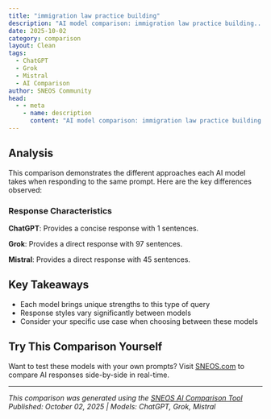 ```yaml
---
title: "immigration law practice building"
description: "AI model comparison: immigration law practice building..."
date: 2025-10-02
category: comparison
layout: Clean
tags:
  - ChatGPT
  - Grok
  - Mistral
  - AI Comparison
author: SNEOS Community
head:
  - - meta
    - name: description
      content: "AI model comparison: immigration law practice building..."
---
```


<ChatComparison
  title="immigration law practice building"
  prompt="immigration law practice building"
  :responses='{"ChatGPT": "Building a successful immigration law practice involves various strategic steps. Here’s a guide to help you establish and grow your immigration law firm:\n\n### 1. **Understand the Immigration Landscape**\n - **Stay Updated:** Regularly educate yourself on changes in immigration law, policy shifts, and procedural updates by following reputable sources, attending seminars, and networking with other immigration professionals.\n - **Know Your Market:** Identify the demographics of your target clients—such as immigrants seeking visas, family reunification, asylum, or employment-based immigration.\n\n### 2. **Establish Your Practice**\n - **Choose a Niche:** Consider specializing in specific areas of immigration law, such as family-based immigration, asylum cases, business immigration, or deportation defense.\n - **Create a Business Plan:** Outline your vision, goals, target market, competitive analysis, marketing strategy, and financial projections.\n\n### 3. **Legal Structure and Compliance**\n - **Select a Structure:** Decide whether to operate as a sole practitioner, partnership, LLC, or another entity type. Ensure you comply with all licensing and regulatory requirements.\n - **Establish Ethical Guidelines:** Follow the ABA’s Model Rules of Professional Conduct and any relevant state bar regulations.\n\n### 4. **Develop a Strong Brand**\n - **Build a Website:** Create a professional website that provides information about your services, qualifications, and contact information. Implement SEO strategies to improve your online visibility.\n - **Create Educational Content:** Start a blog, webinar series, or podcast to share insights and updates about immigration law, which can build credibility and attract clients.\n\n### 5. **Networking and Community Engagement**\n - **Join Professional Organizations:** Participate in local and national bar associations and immigration law groups (like AILA).\n - **Engage with Community Organizations:** Collaborate with non-profits, community centers, and advocacy groups that support immigrants to build relationships and gain referrals.\n\n### 6. **Establish a Client-Centric Approach**\n - **Provide Exceptional Service:** Focus on building trust with clients by offering transparent communication, understanding their needs, and providing timely updates on their cases.\n - **Feedback and Improvement:** Regularly seek client feedback and use it to improve your services.\n\n### 7. **Marketing Strategies**\n - **Utilize Social Media:** Engage with potential clients on platforms like Facebook, LinkedIn, and Instagram. Share success stories, legal tips, and relevant news.\n - **Referrals:** Encourage satisfied clients to refer others and establish relationships with other attorneys who may send you immigration cases.\n\n### 8. **Technology and Efficiency**\n - **Invest in Legal Software:** Use case management software to streamline your practice and keep track of deadlines, client communications, and documents.\n - **Online Client Portal:** Consider offering an online portal for clients to securely submit documents and track case progress.\n\n### 9. **Financial Management**\n - **Set Competitive Rates:** Research the going rates for immigration attorneys in your area and set competitive yet sustainable pricing.\n - **Offer Payment Plans:** Consider flexible payment options for clients who may find large fees burdensome.\n\n### 10. **Continuing Education and Growth**\n - **Pursue Further Training:** Attend CLEs (Continuing Legal Education) and specialized immigration law courses to enhance your skills and knowledge.\n - **Adapt and Evolve:** Regularly assess your business practices and adjust strategies based on client feedback and market changes.\n\n### Conclusion\nBuilding an immigration law practice requires a mix of legal expertise, marketing savvy, and client relationship management. Focus on serving the unique needs of immigrants while ensuring you maintain compliance with legal standards, and your practice can thrive in a competitive landscape.", "Grok": "Building a successful immigration law practice requires a combination of legal expertise, business acumen, and a deep understanding of the unique needs of immigrants and their families. Below is a comprehensive guide to help you establish and grow an immigration law practice:\n\n---\n\n### 1. Develop Specialized Expertise in Immigration Law\n- **Get Educated and Certified**: Ensure you have a strong foundation in immigration law by taking relevant courses during law school, attending CLE (Continuing Legal Education) programs, or earning certifications. Joining organizations like the American Immigration Lawyers Association (AILA) can provide training and resources.\n- **Stay Updated on Laws and Policies**: Immigration laws and policies change frequently, often with political shifts. Monitor updates from the U.S. Citizenship and Immigration Services (USCIS), Department of Homeland Security (DHS), and other relevant agencies.\n- **Focus on a Niche**: Specialize in specific areas of immigration law, such as family-based immigration, employment visas (H-1B, EB-5), asylum, deportation defense, or naturalization. Niching down helps you stand out and become a go-to expert.\n- **Understand Cultural Sensitivities**: Immigration clients often come from diverse backgrounds. Being culturally competent and speaking multiple languages (or hiring staff who do) can build trust and improve client communication.\n\n---\n\n### 2. Obtain Proper Licensing and Compliance\n- **Bar Admission**: Ensure you are licensed to practice law in your state or jurisdiction.\n- **Federal Practice**: Since immigration law is federal, you can practice in any state, but you must adhere to local state bar rules for advertising and client solicitation.\n- **Malpractice Insurance**: Obtain legal malpractice insurance to protect yourself and your firm from potential claims.\n- **Ethical Standards**: Follow the American Bar Association (ABA) rules and AILA\u2019s code of ethics to maintain professionalism and avoid conflicts of interest.\n\n---\n\n### 3. Build a Business Plan\n- **Define Your Target Market**: Identify who you want to serve\u2014individuals, families, businesses, or specific immigrant communities (e.g., Latinx, Asian, or Middle Eastern populations).\n- **Set Pricing**: Decide on a fee structure (hourly, flat fee, or hybrid). Immigration clients often appreciate flat fees for predictability, as many cases (like visa applications) have standard processes.\n- **Budget and Expenses**: Account for overhead costs like office space, staff salaries, marketing, technology (case management software), and professional memberships.\n- **Revenue Goals**: Set realistic financial goals for the first few years while you build your client base.\n\n---\n\n### 4. Set Up Your Law Firm\n- **Choose a Business Structure**: Decide whether to operate as a solo practitioner, partnership, or LLC, based on tax implications and liability protection.\n- **Location**: Consider an office location near immigrant communities or in areas with high demand for immigration services. Virtual consultations can also reduce overhead while reaching a broader audience.\n- **Technology and Tools**: Invest in case management software (e.g., Clio, MyCase) to track cases, deadlines, and client communication. Use secure systems for handling sensitive client data.\n- **Hire Staff**: If possible, hire paralegals or administrative staff fluent in languages spoken by your target clients. A multilingual team can improve client experience and efficiency.\n\n---\n\n### 5. Market Your Immigration Law Practice\n- **Build an Online Presence**:\n - Create a professional website with clear information about your services, testimonials, and contact details. Optimize for SEO with keywords like \u201Cimmigration lawyer [city name].\u201D\n - Use social media to share updates on immigration law changes, success stories (with client consent), and educational content.\n- **Network with Communities**:\n - Partner with local nonprofits, religious organizations, and community centers that serve immigrants. Offer free workshops or legal clinics to build trust.\n - Attend cultural events to connect with potential clients and referral sources.\n- **Leverage Referrals**:\n - Build relationships with other attorneys (e.g., family law or criminal defense lawyers) who may refer immigration cases.\n - Join AILA and local bar associations to network with peers and increase visibility.\n- **Advertise Strategically**:\n - Use targeted ads on platforms like Google Ads or social media to reach specific demographics.\n - Advertise in local ethnic media (newspapers, radio stations) that cater to immigrant communities.\n- **Content Marketing**: Write blogs, create videos, or host webinars on common immigration issues (e.g., \u201CHow to Apply for a Green Card\u201D or \u201CWhat to Expect in a Deportation Hearing\u201D).\n\n---\n\n### 6. Provide Exceptional Client Service\n- **Clear Communication**: Explain complex legal processes in simple terms and be accessible to answer questions. Many clients may feel overwhelmed or anxious about their immigration status.\n- **Transparency**: Be upfront about costs, timelines, and potential outcomes. Avoid overpromising results, as immigration cases often depend on external factors.\n- **Empathy and Trust**: Immigration cases are deeply personal. Showing genuine care for your clients\u2019 situations can build loyalty and lead to word-of-mouth referrals.\n- **Follow-Up**: Keep clients updated on case progress and check in after cases are resolved to maintain relationships.\n\n---\n\n### 7. Manage Challenges Specific to Immigration Law\n- **Emotional Toll**: Immigration cases often involve high stakes (e.g., family separation, deportation). Be prepared for the emotional impact on both you and your clients.\n- **Backlogs and Delays**: USCIS processing times can be lengthy and unpredictable. Set realistic expectations with clients and keep them informed.\n- **Policy Shifts**: Changes in administration or policy (e.g., DACA status, travel bans) can affect cases. Stay proactive in advising clients on how new rules impact them.\n- **Fraud and Scams**: Protect clients from notario fraud (unqualified individuals posing as immigration experts). Educate communities about the importance of working with licensed attorneys.\n\n---\n\n### 8. Grow and Scale Your Practice\n- **Track Success Metrics**: Monitor client acquisition rates, case outcomes, and revenue to assess growth. Use feedback to improve services.\n- **Hire Additional Attorneys**: As your caseload grows, bring on associates with complementary skills or language abilities.\n- **Expand Services**: Offer related services like assistance with public benefits, translation services, or employer compliance for businesses hiring immigrants.\n- **Community Leadership**: Position yourself as a thought leader by speaking at events, writing articles, or advocating for immigration reform.\n\n---\n\n### 9. Join Professional Organizations\n- **American Immigration Lawyers Association (AILA)**: Gain access to resources, mentorship, and networking opportunities. AILA also offers templates, forms, and policy updates.\n- **Local Bar Associations**: Participate in state or city bar associations for additional networking and referrals.\n- **Pro Bono Networks**: Partner with organizations like the National Immigration Law Center (NILC) or local legal aid groups to offer pro bono services, which can enhance your reputation and skills.\n\n---\n\n### 10. Stay Committed to Lifelong Learning\n- Attend seminars, webinars, and conferences to stay current on immigration law trends.\n- Learn from peers by joining discussion forums or mentorship programs.\n- Seek feedback from clients and colleagues to continuously improve your practice.\n\n---\n\n### Additional Tips for Success\n- **Build Trust**: Many immigrants are hesitant to seek legal help due to fear of authorities or past negative experiences. Establish yourself as a trustworthy advocate.\n- **Offer Payment Plans**: Immigration services can be expensive for clients. Flexible payment options can make your services more accessible.\n- **Document Success Stories**: With client permission, showcase successful case results on your website or marketing materials to attract new clients.\n\n---\n\nBuilding an immigration law practice takes time, dedication, and a genuine passion for helping others navigate complex legal systems. By focusing on client needs, staying informed, and actively engaging with your community, you can create a thriving practice that makes a meaningful impact. If you have specific questions or need assistance with a particular aspect (e.g., marketing strategies or software recommendations), let me know!", "Mistral": "Building an immigration law practice involves several key steps. Here\u0027s a roadmap to help you establish and grow your practice:\n\n### 1. **Education and Licensing**\n - **Law Degree:** Obtain a Juris Doctor (JD) degree from an accredited law school.\n - **Bar Exam:** Pass the bar exam in the state where you plan to practice.\n - **Continuing Education:** Stay updated with the latest developments in immigration law through continuing legal education (CLE) courses.\n\n### 2. **Specialization and Expertise**\n - **Focus Areas:** Decide on the specific areas of immigration law you want to focus on, such as family-based immigration, employment-based immigration, asylum, deportation defense, or naturalization.\n - **Experience:** Gain experience through internships, clerkships, or working at an established immigration law firm.\n\n### 3. **Business Planning**\n - **Business Plan:** Develop a comprehensive business plan outlining your goals, target market, financial projections, and marketing strategies.\n - **Funding:** Secure funding through savings, loans, or investors.\n\n### 4. **Setting Up Your Practice**\n - **Office Space:** Choose a location for your office that is accessible to your target clients.\n - **Technology:** Invest in necessary technology, including case management software, secure communication tools, and a reliable internet connection.\n - **Staffing:** Hire support staff, such as paralegals, legal assistants, and administrative personnel.\n\n### 5. **Legal Compliance**\n - **Licensing:** Ensure you have all necessary licenses and permits to operate a law practice.\n - **Insurance:** Obtain professional liability insurance to protect your practice.\n - **Ethics:** Adhere to the ethical guidelines set by your state bar association.\n\n### 6. **Marketing and Client Acquisition**\n - **Website:** Create a professional website that provides information about your services, credentials, and client testimonials.\n - **SEO:** Optimize your website for search engines to attract potential clients.\n - **Social Media:** Use platforms like LinkedIn, Facebook, and Twitter to engage with your audience and share valuable content.\n - **Networking:** Join professional organizations, attend conferences, and participate in local community events to build your network.\n - **Referrals:** Encourage satisfied clients to refer their friends and family.\n\n### 7. **Client Management**\n - **Consultations:** Offer free or low-cost initial consultations to attract potential clients.\n - **Communication:** Maintain open and transparent communication with your clients to build trust and loyalty.\n - **Case Management:** Use case management software to keep track of client cases, deadlines, and important documents.\n\n### 8. **Continuous Improvement**\n - **Feedback:** Regularly seek feedback from clients to improve your services.\n - **Professional Development:** Continuously update your knowledge and skills through CLE courses, workshops, and seminars.\n - **Adaptability:** Stay flexible and adapt to changes in immigration law and policy.\n\n### 9. **Financial Management**\n - **Billing:** Implement a clear and transparent billing system.\n - **Budgeting:** Create a budget and monitor your expenses closely.\n - **Revenue Streams:** Diversify your revenue streams by offering a variety of services and packages.\n\n### 10. **Community Engagement**\n - **Pro Bono Work:** Offer pro bono services to underserved communities to build goodwill and gain experience.\n - **Educational Outreach:** Conduct workshops and seminars to educate the public about immigration law and their rights.\n\n### 11. **Legal Resources**\n - **Legal Databases:** Subscribe to legal databases and resources to stay informed about changes in immigration law.\n - **Professional Associations:** Join organizations like the American Immigration Lawyers Association (AILA) for networking and resources.\n\nBuilding an immigration law practice requires dedication, strategic planning, and a commitment to continuous learning. By following these steps, you can establish a successful and reputable practice that serves the needs of your clients effectively."}' 
  published-date="03:24"
/>

## Analysis

This comparison demonstrates the different approaches each AI model takes when responding to the same prompt. Here are the key differences observed:

### Response Characteristics

**ChatGPT**: Provides a concise response with 1 sentences. 

**Grok**: Provides a direct response with 97 sentences. 

**Mistral**: Provides a direct response with 45 sentences. 

## Key Takeaways

- Each model brings unique strengths to this type of query
- Response styles vary significantly between models
- Consider your specific use case when choosing between these models

## Try This Comparison Yourself

Want to test these models with your own prompts? Visit [SNEOS.com](https://sneos.com) to compare AI responses side-by-side in real-time.

---

*This comparison was generated using the [SNEOS AI Comparison Tool](https://sneos.com)*
*Published: October 02, 2025 | Models: ChatGPT, Grok, Mistral*
